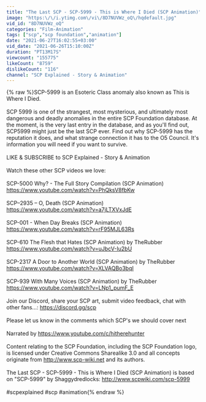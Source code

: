 ```yaml
---
title: "The Last SCP - SCP-5999 - This is Where I Died (SCP Animation)"
image: "https:\/\/i.ytimg.com\/vi\/8D7NUVWz_oQ\/hqdefault.jpg"
vid_id: "8D7NUVWz_oQ"
categories: "Film-Animation"
tags: ["scp","scp foundation","animation"]
date: "2021-06-27T16:02:55+03:00"
vid_date: "2021-06-26T15:10:00Z"
duration: "PT13M17S"
viewcount: "155775"
likeCount: "8759"
dislikeCount: "116"
channel: "SCP Explained - Story & Animation"
---
```

{% raw %}SCP-5999 is an Esoteric Class anomaly also known as This is Where I Died.<br /><br />SCP 5999 is one of the strangest, most mysterious, and ultimately most dangerous and deadly anomalies in the entire SCP Foundation database. At the moment, is the very last entry in the database, and as you'll find out, SCP5999 might just be the last SCP ever. Find out why SCP-5999 has the reputation it does, and what strange connection it has to the O5 Council. It's information you will need if you want to survive. <br /><br />LIKE &amp; SUBSCRIBE to SCP Explained - Story &amp; Animation<br /><br />Watch these other SCP videos we love:<br /><br />SCP-5000 Why? - The Full Story Compilation (SCP Animation)<br /><a rel="nofollow" target="blank" href="https://www.youtube.com/watch?v=PhQksV8fbKw">https://www.youtube.com/watch?v=PhQksV8fbKw</a><br /><br />SCP–2935 – O, Death (SCP Animation)<br /><a rel="nofollow" target="blank" href="https://www.youtube.com/watch?v=a7jLTXVxJdE">https://www.youtube.com/watch?v=a7jLTXVxJdE</a><br /><br />SCP-001 - When Day Breaks (SCP Animation)<br /><a rel="nofollow" target="blank" href="https://www.youtube.com/watch?v=rF95MJL63Rs">https://www.youtube.com/watch?v=rF95MJL63Rs</a><br /><br />SCP-610 The Flesh that Hates (SCP Animation) by TheRubber<br /><a rel="nofollow" target="blank" href="https://www.youtube.com/watch?v=uJbcV-Iu2bU">https://www.youtube.com/watch?v=uJbcV-Iu2bU</a><br /><br />SCP-2317 A Door to Another World (SCP Animation) by TheRubber<br /><a rel="nofollow" target="blank" href="https://www.youtube.com/watch?v=XLVAQBo3bqI">https://www.youtube.com/watch?v=XLVAQBo3bqI</a><br /><br />SCP-939 With Many Voices (SCP Animation) by TheRubber<br /><a rel="nofollow" target="blank" href="https://www.youtube.com/watch?v=LNp1_pumF_E">https://www.youtube.com/watch?v=LNp1_pumF_E</a><br /><br />Join our Discord, share your SCP art, submit video feedback, chat with other fans...: <a rel="nofollow" target="blank" href="https://discord.gg/scp">https://discord.gg/scp</a><br /><br />Please let us know in the comments which SCP's we should cover next <br /><br />Narrated by <a rel="nofollow" target="blank" href="https://www.youtube.com/c/hitherehunter">https://www.youtube.com/c/hitherehunter</a><br /><br />Content relating to the SCP Foundation, including the SCP Foundation logo, is licensed under Creative Commons Sharealike 3.0 and all concepts originate from <a rel="nofollow" target="blank" href="http://www.scp-wiki.net">http://www.scp-wiki.net</a> and its authors. <br /><br />The Last SCP - SCP-5999 - This is Where I Died (SCP Animation) is based on &quot;SCP-5999&quot; by Shaggydredlocks: <a rel="nofollow" target="blank" href="http://www.scpwiki.com/scp-5999">http://www.scpwiki.com/scp-5999</a><br /><br />#scpexplained #scp #animation{% endraw %}
